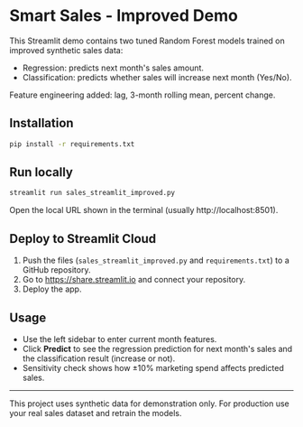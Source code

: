 # Smart Sales - Improved Demo

This Streamlit demo contains two tuned Random Forest models trained on improved synthetic sales data:
- Regression: predicts next month's sales amount.
- Classification: predicts whether sales will increase next month (Yes/No).

Feature engineering added: lag, 3-month rolling mean, percent change.

## Installation

```bash
pip install -r requirements.txt
```

## Run locally

```bash
streamlit run sales_streamlit_improved.py
```

Open the local URL shown in the terminal (usually http://localhost:8501).

## Deploy to Streamlit Cloud

1. Push the files (`sales_streamlit_improved.py` and `requirements.txt`) to a GitHub repository.
2. Go to https://share.streamlit.io and connect your repository.
3. Deploy the app.

## Usage

- Use the left sidebar to enter current month features.
- Click **Predict** to see the regression prediction for next month's sales and the classification result (increase or not).
- Sensitivity check shows how ±10% marketing spend affects predicted sales.

---

This project uses synthetic data for demonstration only. For production use your real sales dataset and retrain the models.
